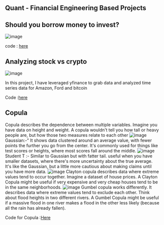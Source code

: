 ## Quant - Financial Engineering Based Projects 


## Should you borrow money to invest?
![image](https://github.com/ParthDave111/ParthDave111.github.io/assets/123885634/c5d0e383-a654-4db7-9d08-c976171de33a)

code : [here](https://github.com/ParthDave111/financial-engineering-/blob/main/equity_lending_app.ipynb)

## Analyzing stock vs crypto 
![image](https://github.com/ParthDave111/ParthDave111.github.io/assets/123885634/14262b1c-1943-4fde-842d-8cdedf03e792)

In this project, I have leveraged yfinance to grab data and analyzed time series data for Amazon, Ford and bitcoin 

Code :[here](https://github.com/ParthDave111/financial-engineering-/blob/main/Analyzing_price_Stocks_and_crypto_.ipynb)


## Copula 
 Copula describes the dependence between multiple variables. Imagine you have data on height and weight. A copula wouldn't tell you how tall or heavy people are, but how those two measures relate to each other
![image](https://github.com/ParthDave111/ParthDave111.github.io/assets/123885634/c4f3575f-5fe3-4027-8cad-b9e55eb49b25)
Gaussian:-" It shows data clustered around an average value, with fewer points the further you go from the center. It's commonly used for things like test scores or heights, where most scores fall around the middle.
![image](https://github.com/ParthDave111/ParthDave111.github.io/assets/123885634/a3a1e35c-8afb-4a7e-a920-b4e5396ade80)
Student T :-  Similar to Gaussian but with fatter tail. useful when you have smaller datasets, where there's more uncertainty about the true average. It's like the Gaussian, but a little more cautious about making claims until you have more data.
![image](https://github.com/ParthDave111/ParthDave111.github.io/assets/123885634/9a296d0c-2e1f-40b9-a03a-4b9c7524a19e)
Clayton copula describes data where extreme values tend to occur together. Imagine a dataset of house prices. A Clayton Copula might be useful if very expensive and very cheap houses tend to be in the same neighborhoods.
![image](https://github.com/ParthDave111/ParthDave111.github.io/assets/123885634/8824383e-f955-4497-8168-f0dd038f67d0)
Gumbel copula works differently. It describes data where extreme values tend to exclude each other. Think about flood heights in two different rivers. A Gumbel Copula might be useful if a massive flood in one river makes a flood in the other less likely (because all the rain has already fallen).

Code for Copula :[Here](https://github.com/ParthDave111/financial-engineering-/blob/main/Copula_wqu_crt.ipynb)

